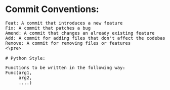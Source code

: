 
# Commit Conventions:
<pre>
Feat: A commit that introduces a new feature
Fix: A commit that patches a bug
Amend: A commit that changes an already existing feature
Add: A commit for adding files that don't affect the codebase
Remove: A commit for removing files or features
<\pre>

# Python Style:
<pre>
Functions to be written in the following way:
Func(arg1,
     arg2,
     ....)
</pre>
